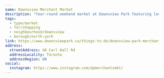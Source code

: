 ```yaml
---
name: Downsview Merchant Market
description: "Year-round weekend market at Downsview Park featuring local merchants and vendors."
tags:
  - type/market
  - for/shopping
  - neighbourhood/downsview
  - borough/north-york
link: https://www.downsviewpark.ca/things-to-do/downsview-park-merchants-market
address:
  streetAddress: 40 Carl Hall Rd
  addressLocality: Toronto
  addressRegion: ON
social:
  instagram: https://www.instagram.com/dpmerchantsmkt/
---
```


